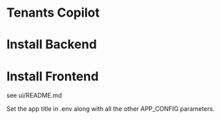 # Tenants Copilot

# Install Backend


# Install Frontend
see ui/README.md

Set the app title in .env along with all the other APP_CONFIG parameters.


